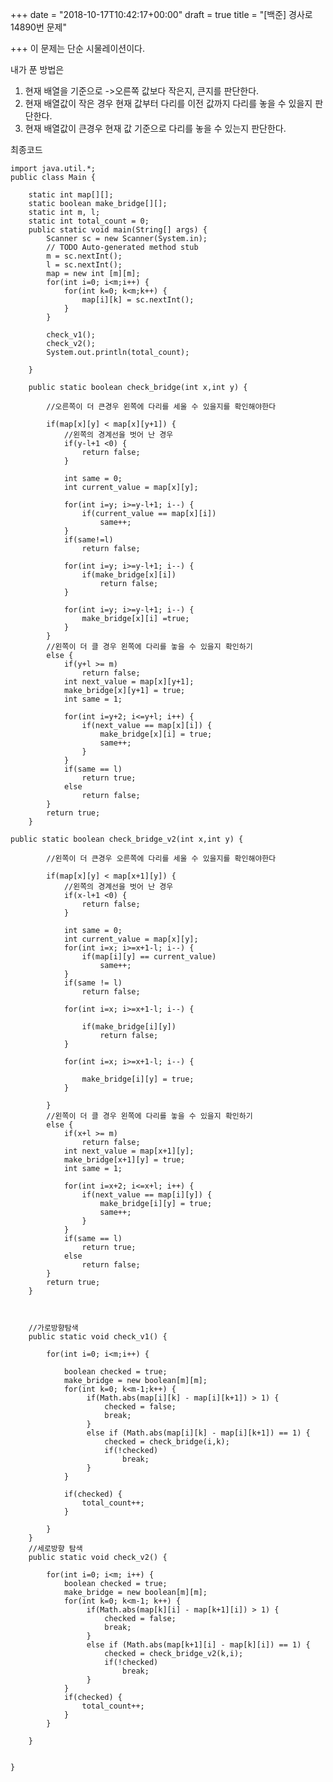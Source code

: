 +++
date = "2018-10-17T10:42:17+00:00"
draft = true
title = "[백준] 경사로 14890번 문제"

+++
이 문제는 단순 시물레이션이다. 

내가 푼 방법은  

1. 현재 배열을 기준으로 ->오른쪽 값보다 작은지, 큰지를 판단한다. 
2. 현재 배열값이 작은 경우 현재 값부터 다리를 이전 값까지 다리를 놓을 수 있을지 판단한다. 
3. 현재 배열값이 큰경우 현재 값 기준으로 다리를 놓을 수 있는지 판단한다. 

최종코드

    import java.util.*;
    public class Main {
    
    	static int map[][];
    	static boolean make_bridge[][];
    	static int m, l;
    	static int total_count = 0;
    	public static void main(String[] args) {
    		Scanner sc = new Scanner(System.in);
    		// TODO Auto-generated method stub
    		m = sc.nextInt();
    		l = sc.nextInt();
    		map = new int [m][m];
    		for(int i=0; i<m;i++) {
    			for(int k=0; k<m;k++) {
    				map[i][k] = sc.nextInt();
    			}
    		}
    
    		check_v1();
    		check_v2();
    		System.out.println(total_count);
    
    	}
    	
    	public static boolean check_bridge(int x,int y) {
    		
    		//오른쪽이 더 큰경우 왼쪽에 다리를 세울 수 있을지를 확인해야한다 
    		
    		if(map[x][y] < map[x][y+1]) {
    			//왼쪽의 경계선을 벗어 난 경우 
    			if(y-l+1 <0) {
    				return false;
    			}
    			
    			int same = 0;
    			int current_value = map[x][y];
    			
    			for(int i=y; i>=y-l+1; i--) {
    				if(current_value == map[x][i])
    					same++;
    			}
    			if(same!=l)
    				return false;
    			
    			for(int i=y; i>=y-l+1; i--) {
    				if(make_bridge[x][i])
    					return false;
    			}
    			
    			for(int i=y; i>=y-l+1; i--) {
    				make_bridge[x][i] =true;
    			}
    		}
    		//왼쪽이 더 클 경우 왼쪽에 다리를 놓을 수 있을지 확인하기 
    		else {
    			if(y+l >= m)
    				return false;
    			int next_value = map[x][y+1];
    			make_bridge[x][y+1] = true;
    			int same = 1;
    			
    			for(int i=y+2; i<=y+l; i++) {
    				if(next_value == map[x][i]) {
    					make_bridge[x][i] = true;
    					same++;
    				}
    			}
    			if(same == l)
    				return true;
    			else
    				return false;		
    		}
    		return true;
    	}
    	
    public static boolean check_bridge_v2(int x,int y) {
    		
    		//왼쪽이 더 큰경우 오른쪽에 다리를 세울 수 있을지를 확인해야한다 
    		
    		if(map[x][y] < map[x+1][y]) {
    			//왼쪽의 경계선을 벗어 난 경우 
    			if(x-l+1 <0) {
    				return false;
    			}
    			
    			int same = 0;
    			int current_value = map[x][y];
    			for(int i=x; i>=x+1-l; i--) {
    				if(map[i][y] == current_value)
    					same++;
    			}
    			if(same != l)
    				return false;
    				
    			for(int i=x; i>=x+1-l; i--) {
    				 
    				if(make_bridge[i][y])
    					return false;
    			}
    			
    			for(int i=x; i>=x+1-l; i--) {
    				 
    				make_bridge[i][y] = true;
    			}
    				 
    		}
    		//왼쪽이 더 클 경우 왼쪽에 다리를 놓을 수 있을지 확인하기 
    		else {
    			if(x+l >= m)
    				return false;
    			int next_value = map[x+1][y];
    			make_bridge[x+1][y] = true;
    			int same = 1;
    			
    			for(int i=x+2; i<=x+l; i++) {
    				if(next_value == map[i][y]) {
    					make_bridge[i][y] = true;
    					same++;
    				}
    			}
    			if(same == l)
    				return true;
    			else
    				return false;		
    		}
    		return true;
    	}
    
    	 
    
    	//가로방향탐색  
    	public static void check_v1() {
    
    		for(int i=0; i<m;i++) {
    
    			boolean checked = true;
    			make_bridge = new boolean[m][m];
    			for(int k=0; k<m-1;k++) {
    				 if(Math.abs(map[i][k] - map[i][k+1]) > 1) {
    					 checked = false;
    					 break;
    				 }
    				 else if (Math.abs(map[i][k] - map[i][k+1]) == 1) {
    					 checked = check_bridge(i,k);
    					 if(!checked)
    						 break;
    				 }
    			}
    			
    			if(checked) {
    				total_count++;
    			}
    			 
    		}
    	}
    	//세로방향 탐색  
    	public static void check_v2() {
    		
    		for(int i=0; i<m; i++) {
    			boolean checked = true;
    			make_bridge = new boolean[m][m];
    			for(int k=0; k<m-1; k++) {
    				 if(Math.abs(map[k][i] - map[k+1][i]) > 1) {
    					 checked = false;
    					 break;
    				 }
    				 else if (Math.abs(map[k+1][i] - map[k][i]) == 1) {
    					 checked = check_bridge_v2(k,i);
    					 if(!checked)
    						 break;
    				 }
    			}
    			if(checked) {
    				total_count++;
    			}
    		}
    		
    	}
    
    
    }
    